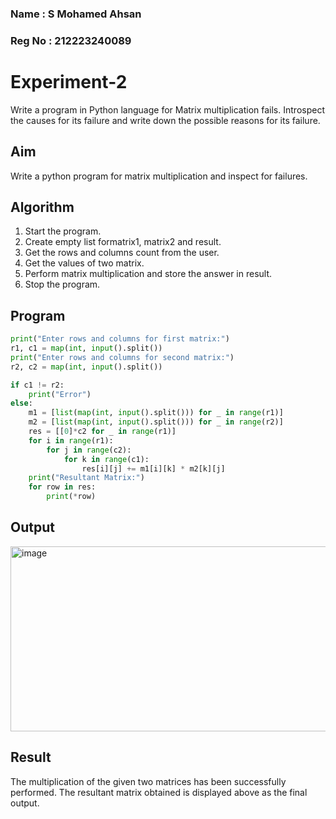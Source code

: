 ### Name : S Mohamed Ahsan
### Reg No : 212223240089

# Experiment-2
Write a program in Python language for Matrix multiplication fails. Introspect the causes for its failure and write down the possible reasons for its failure. 

## Aim
Write a python program for matrix multiplication and inspect for failures. 

## Algorithm
1.	Start the program.
2. Create empty list formatrix1, matrix2 and result.
3. Get the rows and columns count from the user.
4. Get the values of two matrix.
5. Perform matrix multiplication and store the answer in result.
6. Stop the program. 

## Program
```python
print("Enter rows and columns for first matrix:")
r1, c1 = map(int, input().split())
print("Enter rows and columns for second matrix:")
r2, c2 = map(int, input().split())

if c1 != r2:
    print("Error")
else:
    m1 = [list(map(int, input().split())) for _ in range(r1)]
    m2 = [list(map(int, input().split())) for _ in range(r2)]
    res = [[0]*c2 for _ in range(r1)]
    for i in range(r1):
        for j in range(c2):
            for k in range(c1):
                res[i][j] += m1[i][k] * m2[k][j]
    print("Resultant Matrix:")
    for row in res:
        print(*row)
```
## Output
<img width="569" height="296" alt="image" src="https://github.com/user-attachments/assets/f6ab16cc-8dfe-4665-83ad-4a8103ba44cd" />

## Result
The multiplication of the given two matrices has been successfully performed.
The resultant matrix obtained is displayed above as the final output.
